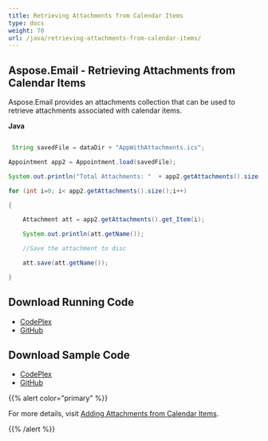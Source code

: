 ```yaml
---
title: Retrieving Attachments from Calendar Items
type: docs
weight: 70
url: /java/retrieving-attachments-from-calendar-items/
---
```


## **Aspose.Email - Retrieving Attachments from Calendar Items**
Aspose.Email provides an attachments collection that can be used to retrieve attachments associated with calendar items.

**Java**

``` java

 String savedFile = dataDir + "AppWithAttachments.ics";

Appointment app2 = Appointment.load(savedFile);

System.out.println("Total Attachments: "  + app2.getAttachments().size());

for (int i=0; i< app2.getAttachments().size();i++)

{

	Attachment att = app2.getAttachments().get_Item(i);

	System.out.println(att.getName());

	//Save the attachment to disc

	att.save(att.getName());

}

```
## **Download Running Code**
- [CodePlex](https://asposeemailjavaapachepoi.codeplex.com/releases/view/618811)
- [GitHub](https://github.com/aspose-email/Aspose.Email-for-Java/releases/tag/Aspose.Email_Java_for_Apache_POI-v1.0.0)
## **Download Sample Code**
- [CodePlex](https://asposeemailjavaapachepoi.codeplex.com/SourceControl/latest#src/main/java/com/aspose/email/examples/asposefeatures/appointments/getattachmentsfromcalender/AsposeGetAttachmentsFromCalender.java)
- [GitHub](https://github.com/aspose-email/Aspose.Email-for-Java/tree/master/Plugins/Aspose_Email_for_Apache_POI/src/main/java/com/aspose/email/examples/asposefeatures/appointments/getattachmentsfromcalender/AsposeGetAttachmentsFromCalender.java)

{{% alert color="primary" %}} 

For more details, visit [Adding Attachments from Calendar Items](/email/java/adding-attachments-to-calendar-items/).

{{% /alert %}}
